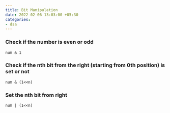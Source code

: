 ```yaml
---
title: Bit Manipulation
date: 2022-02-06 13:03:00 +05:30
categories:
- dsa
---
```


### Check if the number is even or odd

`num & 1`

### Check if the nth bit from the right (starting from 0th position) is set or not

`num & (1<<n)`

### Set the nth bit from right

`num | (1<<n)`

